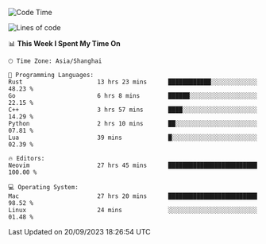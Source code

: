 <!--START_SECTION:waka-->
![Code Time](http://img.shields.io/badge/Code%20Time-1%2C605%20hrs%2059%20mins-blue)

![Lines of code](https://img.shields.io/badge/From%20Hello%20World%20I%27ve%20Written-286.1%20thousand%20lines%20of%20code-blue)

📊 **This Week I Spent My Time On** 

```text
🕑︎ Time Zone: Asia/Shanghai

💬 Programming Languages: 
Rust                     13 hrs 23 mins      ████████████░░░░░░░░░░░░░   48.23 % 
Go                       6 hrs 8 mins        ██████░░░░░░░░░░░░░░░░░░░   22.15 % 
C++                      3 hrs 57 mins       ████░░░░░░░░░░░░░░░░░░░░░   14.29 % 
Python                   2 hrs 10 mins       ██░░░░░░░░░░░░░░░░░░░░░░░   07.81 % 
Lua                      39 mins             █░░░░░░░░░░░░░░░░░░░░░░░░   02.39 % 

🔥 Editors: 
Neovim                   27 hrs 45 mins      █████████████████████████   100.00 % 

💻 Operating System: 
Mac                      27 hrs 20 mins      █████████████████████████   98.52 % 
Linux                    24 mins             ░░░░░░░░░░░░░░░░░░░░░░░░░   01.48 % 
```


 Last Updated on 20/09/2023 18:26:54 UTC
<!--END_SECTION:waka-->
